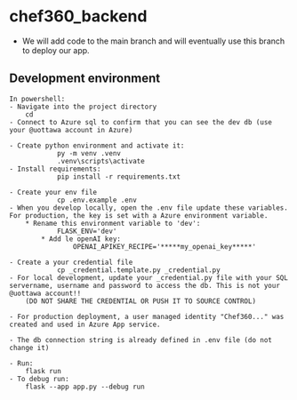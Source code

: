 # chef360_backend

* We will add code to the main branch and will eventually use this branch to deploy our app.

## Development environment
	In powershell:
	- Navigate into the project directory
		cd 
	- Connect to Azure sql to confirm that you can see the dev db (use your @uottawa account in Azure)

	- Create python environment and activate it:
				py -m venv .venv
				.venv\scripts\activate
	- Install requirements:
				pip install -r requirements.txt 

	- Create your env file 
				cp .env.example .env
	- When you develop locally, open the .env file update these variables. For production, the key is set with a Azure environment variable.
 		* Rename this environment variable to 'dev':
				FLASK_ENV='dev'
    		* Add le openAI key:
      				OPENAI_APIKEY_RECIPE='*****my_openai_key*****'
				
	- Create a your credential file 
				cp _credential.template.py _credential.py
	- For local development, update your _credential.py file with your SQL servername, username and password to access the db. This is not your @uottawa account!!
		(DO NOT SHARE THE CREDENTIAL OR PUSH IT TO SOURCE CONTROL)
  
	- For production deployment, a user managed identity "Chef360..." was created and used in Azure App service.

	- The db connection string is already defined in .env file (do not change it)
	
	- Run:
		flask run			
	- To debug run:
		flask --app app.py --debug run
				


